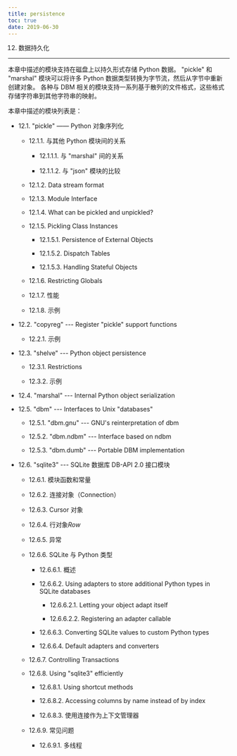 ```yaml
---
title: persistence
toc: true
date: 2019-06-30
---
```

12. 数据持久化
**************

本章中描述的模块支持在磁盘上以持久形式存储 Python 数据。 "pickle" 和
"marshal" 模块可以将许多 Python 数据类型转换为字节流，然后从字节中重新
创建对象。 各种与 DBM 相关的模块支持一系列基于散列的文件格式，这些格式
存储字符串到其他字符串的映射。

本章中描述的模块列表是：

* 12.1. "pickle" —— Python 对象序列化

  * 12.1.1. 与其他 Python 模块间的关系

    * 12.1.1.1. 与 "marshal" 间的关系

    * 12.1.1.2. 与 "json" 模块的比较

  * 12.1.2. Data stream format

  * 12.1.3. Module Interface

  * 12.1.4. What can be pickled and unpickled?

  * 12.1.5. Pickling Class Instances

    * 12.1.5.1. Persistence of External Objects

    * 12.1.5.2. Dispatch Tables

    * 12.1.5.3. Handling Stateful Objects

  * 12.1.6. Restricting Globals

  * 12.1.7. 性能

  * 12.1.8. 示例

* 12.2. "copyreg" --- Register "pickle" support functions

  * 12.2.1. 示例

* 12.3. "shelve" --- Python object persistence

  * 12.3.1. Restrictions

  * 12.3.2. 示例

* 12.4. "marshal" --- Internal Python object serialization

* 12.5. "dbm" --- Interfaces to Unix "databases"

  * 12.5.1. "dbm.gnu" --- GNU's reinterpretation of dbm

  * 12.5.2. "dbm.ndbm" --- Interface based on ndbm

  * 12.5.3. "dbm.dumb" --- Portable DBM implementation

* 12.6. "sqlite3" --- SQLite 数据库 DB-API 2.0 接口模块

  * 12.6.1. 模块函数和常量

  * 12.6.2. 连接对象（Connection）

  * 12.6.3. Cursor 对象

  * 12.6.4. 行对象*Row*

  * 12.6.5. 异常

  * 12.6.6. SQLite 与 Python 类型

    * 12.6.6.1. 概述

    * 12.6.6.2. Using adapters to store additional Python types in
      SQLite databases

      * 12.6.6.2.1. Letting your object adapt itself

      * 12.6.6.2.2. Registering an adapter callable

    * 12.6.6.3. Converting SQLite values to custom Python types

    * 12.6.6.4. Default adapters and converters

  * 12.6.7. Controlling Transactions

  * 12.6.8. Using "sqlite3" efficiently

    * 12.6.8.1. Using shortcut methods

    * 12.6.8.2. Accessing columns by name instead of by index

    * 12.6.8.3. 使用连接作为上下文管理器

  * 12.6.9. 常见问题

    * 12.6.9.1. 多线程
